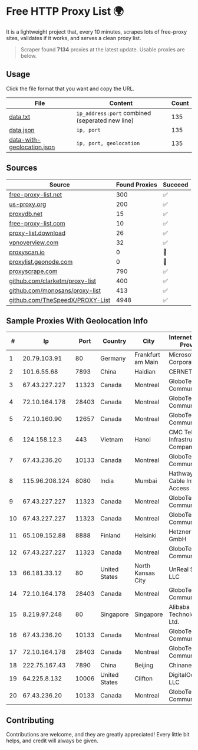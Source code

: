 
# Free HTTP Proxy List 🌍

It is a lightweight project that, every 10 minutes, scrapes lots of free-proxy sites, validates if it works, and serves a clean proxy list.


> Scraper found **7134** proxies at the latest update. Usable proxies are below.

## Usage

Click the file format that you want and copy the URL.


|File|Content|Count|
|----|-------|-----|
|[data.txt](https://raw.githubusercontent.com/themiralay/Proxy-List-World/master/data.txt)|`ip_address:port` combined (seperated new line)|135|
|[data.json](https://raw.githubusercontent.com/themiralay/Proxy-List-World/master/data.json)|`ip, port`|135|
|[data-with-geolocation.json](https://raw.githubusercontent.com/themiralay/Proxy-List-World/master/data-with-geolocation.json)|`ip, port, geolocation`|135|

## Sources

|Source|Found Proxies|Succeed|
|------|-------------|-------|
|[free-proxy-list.net](https://free-proxy-list.net)|300|✅|
|[us-proxy.org](https://www.us-proxy.org)|200|✅|
|[proxydb.net](http://proxydb.net)|15|✅|
|[free-proxy-list.com](https://free-proxy-list.com/?page=&port=&type%5B%5D=http&type%5B%5D=https&up_time=0&search=Search)|10|✅|
|[proxy-list.download](https://www.proxy-list.download/HTTP)|26|✅|
|[vpnoverview.com](https://vpnoverview.com/privacy/anonymous-browsing/free-proxy-servers)|32|✅|
|[proxyscan.io](https://www.proxyscan.io)|0|🚫|
|[proxylist.geonode.com](https://proxylist.geonode.com/api/proxy-list?limit=300&page=1&sort_by=lastChecked&sort_type=desc&protocols=http,https)|0|🚫|
|[proxyscrape.com](https://api.proxyscrape.com/v2/?request=displayproxies&protocol=http&timeout=10000&country=all&ssl=all&anonymity=all)|790|✅|
|[github.com/clarketm/proxy-list](https://raw.githubusercontent.com/clarketm/proxy-list/master/proxy-list-raw.txt)|400|✅|
|[github.com/monosans/proxy-list](https://raw.githubusercontent.com/monosans/proxy-list/main/proxies/http.txt)|413|✅|
|[github.com/TheSpeedX/PROXY-List](https://raw.githubusercontent.com/TheSpeedX/PROXY-List/master/http.txt)|4948|✅|


## Sample Proxies With Geolocation Info

|#|Ip|Port|Country|City|Internet Service Provider|
|-|--|----|-------|----|-------------------------|
|1|20.79.103.91|80|Germany|Frankfurt am Main|Microsoft Corporation|
|2|101.6.55.68|7893|China|Haidian|CERNET|
|3|67.43.227.227|11323|Canada|Montreal|GloboTech Communications|
|4|72.10.164.178|28403|Canada|Montreal|GloboTech Communications|
|5|72.10.160.90|12657|Canada|Montreal|GloboTech Communications|
|6|124.158.12.3|443|Vietnam|Hanoi|CMC Telecom Infrastructure Company|
|7|67.43.236.20|10133|Canada|Montreal|GloboTech Communications|
|8|115.96.208.124|8080|India|Mumbai|Hathway IP over Cable Internet Access|
|9|67.43.227.227|11323|Canada|Montreal|GloboTech Communications|
|10|67.43.227.227|11323|Canada|Montreal|GloboTech Communications|
|11|65.109.152.88|8888|Finland|Helsinki|Hetzner Online GmbH|
|12|67.43.227.227|11323|Canada|Montreal|GloboTech Communications|
|13|66.181.33.12|80|United States|North Kansas City|UnReal Servers, LLC|
|14|72.10.164.178|28403|Canada|Montreal|GloboTech Communications|
|15|8.219.97.248|80|Singapore|Singapore|Alibaba (US) Technology Co., Ltd.|
|16|67.43.236.20|10133|Canada|Montreal|GloboTech Communications|
|17|72.10.164.178|28403|Canada|Montreal|GloboTech Communications|
|18|222.75.167.43|7890|China|Beijing|Chinanet|
|19|64.225.8.132|10006|United States|Clifton|DigitalOcean, LLC|
|20|67.43.236.20|10133|Canada|Montreal|GloboTech Communications|



## Contributing

Contributions are welcome, and they are greatly appreciated! Every
little bit helps, and credit will always be given.

